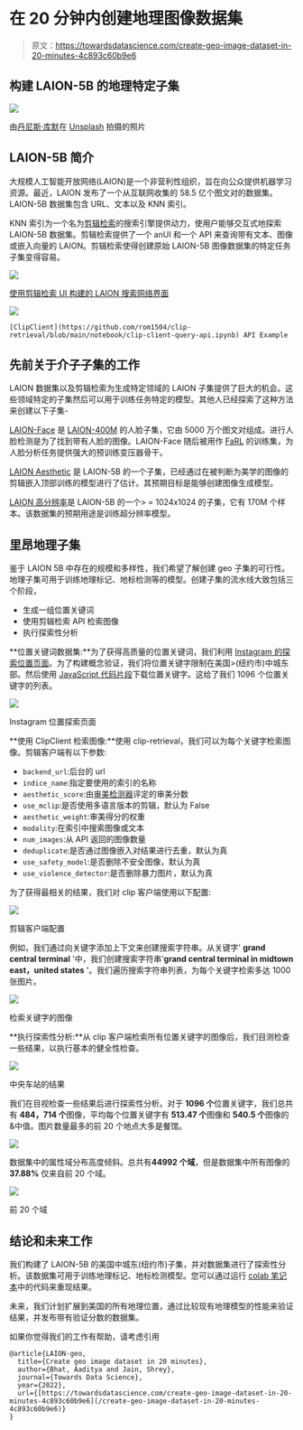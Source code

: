 # 在 20 分钟内创建地理图像数据集

> 原文：<https://towardsdatascience.com/create-geo-image-dataset-in-20-minutes-4c893c60b9e6>

## 构建 LAION-5B 的地理特定子集

![](img/a0e2b0c7fe31aebd7c69bf867a96a6a2.png)

由[丹尼斯·库默](https://unsplash.com/@dekubaum?utm_source=unsplash&utm_medium=referral&utm_content=creditCopyText)在 [Unsplash](https://unsplash.com/s/photos/location-data?utm_source=unsplash&utm_medium=referral&utm_content=creditCopyText) 拍摄的照片

## LAION-5B 简介

大规模人工智能开放网络(LAION)是一个非营利性组织，旨在向公众提供机器学习资源。最近，LAION 发布了一个从互联网收集的 58.5 亿个图文对的数据集。LAION-5B 数据集包含 URL、文本以及 KNN 索引。

KNN 索引为一个名为[剪辑检索](https://github.com/rom1504/clip-retrieval)的搜索引擎提供动力，使用户能够交互式地探索 LAION-5B 数据集。剪辑检索提供了一个 anUI 和一个 API 来查询带有文本、图像或嵌入向量的 LAION。剪辑检索使得创建原始 LAION-5B 图像数据集的特定任务子集变得容易。

![](img/4bd8150b42783ce924d3bb8692ef7c28.png)

[使用剪辑检索 UI 构建的 LAION 搜索网络界面](https://rom1504.github.io/clip-retrieval/?back=https%3A%2F%2Fknn5.laion.ai&index=laion5B&useMclip=false)

![](img/c81d1a2007743e2e2c9bb5c62ee46139.png)

`[ClipClient](https://github.com/rom1504/clip-retrieval/blob/main/notebook/clip-client-query-api.ipynb) API Example`

## 先前关于介子子集的工作

LAION 数据集以及剪辑检索为生成特定领域的 LAION 子集提供了巨大的机会。这些领域特定的子集然后可以用于训练任务特定的模型。其他人已经探索了这种方法来创建以下子集-

[LAION-Face](https://github.com/FacePerceiver/LAION-Face) 是 [LAION-400M](https://laion.ai/laion-400-open-dataset/) 的人脸子集，它由 5000 万个图文对组成。进行人脸检测是为了找到带有人脸的图像。LAION-Face 随后被用作 [FaRL](https://github.com/FacePerceiver/FaRL) 的训练集，为人脸分析任务提供强大的预训练变压器骨干。

[LAION Aesthetic](https://github.com/LAION-AI/laion-datasets/blob/main/laion-aesthetic.md) 是 LAION-5B 的一个子集，已经通过在被判断为美学的图像的剪辑嵌入顶部训练的模型进行了估计。其预期目标是能够创建图像生成模型。

[LAION 高分辨率](https://github.com/rom1504/img2dataset/blob/main/dataset_examples/laion-high-resolution.md)是 LAION-5B 的一个> = 1024x1024 的子集，它有 170M 个样本。该数据集的预期用途是训练超分辨率模型。

## 里昂地理子集

鉴于 LAION 5B 中存在的规模和多样性，我们希望了解创建 geo 子集的可行性。地理子集可用于训练地理标记、地标检测等的模型。创建子集的流水线大致包括三个阶段，

*   生成一组位置关键词
*   使用剪辑检索 API 检索图像
*   执行探索性分析

**位置关键词数据集:**为了获得高质量的位置关键词，我们利用 [Instagram 的探索位置页面](https://www.instagram.com/explore/locations)。为了构建概念验证，我们将位置关键字限制在美国>(纽约市)中城东部。然后使用 [JavaScript 代码片段](https://gist.github.com/aadityaubhat/1b6dba5d8519724a8b3a5307547e9573)下载位置关键字。这给了我们 1096 个位置关键字的列表。

![](img/0b49cbecb4e448572a0bb5e1feaa4135.png)

Instagram 位置探索页面

**使用 ClipClient 检索图像:**使用 clip-retrieval，我们可以为每个关键字检索图像。剪辑客户端有以下参数:

*   `backend_url`:后台的 url
*   `indice_name`:指定要使用的索引的名称
*   `aesthetic_score`:由[审美检测器](https://github.com/rom1504/aesthetic_detector)评定的审美分数
*   `use_mclip`:是否使用多语言版本的剪辑，默认为 False
*   `aesthetic_weight`:审美得分的权重
*   `modality`:在索引中搜索图像或文本
*   `num_images`:从 API 返回的图像数量
*   `deduplicate`:是否通过图像嵌入对结果进行去重，默认为真
*   `use_safety_model`:是否删除不安全图像，默认为真
*   `use_violence_detector`:是否删除暴力图片，默认为真

为了获得最相关的结果，我们对 clip 客户端使用以下配置:

![](img/679517b39300bbab6a9ec30edd32cac5.png)

剪辑客户端配置

例如，我们通过向关键字添加上下文来创建搜索字符串。从关键字' **grand central terminal** '中，我们创建搜索字符串'**grand central terminal in midtown east，united states** '。我们遍历搜索字符串列表，为每个关键字检索多达 1000 张图片。

![](img/45ab6457d691c20816d1a742088be6a9.png)

检索关键字的图像

**执行探索性分析:**从 clip 客户端检索所有位置关键字的图像后，我们目测检查一些结果，以执行基本的健全性检查。

![](img/c090394a56f02b93fb372e4db935b559.png)

中央车站的结果

我们在目视检查一些结果后进行探索性分析。对于 **1096 个**位置关键字，我们总共有 **484，714 个**图像，平均每个位置关键字有 **513.47 个**图像和 **540.5 个**图像的&中值。图片数量最多的前 20 个地点大多是餐馆。

![](img/b27b090a18acfcab3722238e7fdb5431.png)

数据集中的属性域分布高度倾斜。总共有**44992 个域**，但是数据集中所有图像的 **37.88%** 仅来自前 20 个域。

![](img/b54d61e5e103eccc0f7ad5838719867d.png)

前 20 个域

## 结论和未来工作

我们构建了 LAION-5B 的美国中城东(纽约市)子集，并对数据集进行了探索性分析。该数据集可用于训练地理标记、地标检测模型。您可以通过运行 [colab 笔记本](https://colab.research.google.com/drive/1LIwvoXgTBrAA38FcW9ZAh3DOAf4dl0nu?usp=sharing)中的代码来重现结果。

未来，我们计划扩展到美国的所有地理位置，通过比较现有地理模型的性能来验证结果，并发布带有验证分数的数据集。

如果你觉得我们的工作有帮助，请考虑引用

```
@article{LAION-geo,
  title={Create geo image dataset in 20 minutes},
  author={Bhat, Aaditya and Jain, Shrey},
  journal={Towards Data Science},
  year={2022},
  url={[https://towardsdatascience.com/create-geo-image-dataset-in-20-minutes-4c893c60b9e6](/create-geo-image-dataset-in-20-minutes-4c893c60b9e6)}
}
```